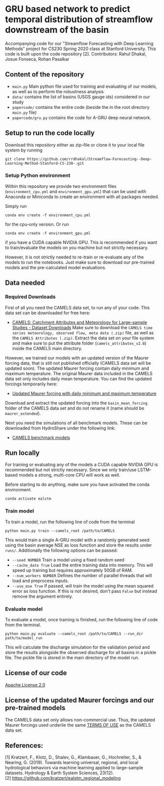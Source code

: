 # GRU based network to predict temporal distribution of streamflow downstream of the basin

Accompanying code for our "Streamflow Forecasting with Deep Learning Methods" project for CS230 Spring 2020 class at Stanford University. This code is built upon the code repository [2]. Contributors: Rahul Dhakal, Josue Fonseca, Rohan Pasalkar

## Content of the repository

- `main.py` Main python file used for training and evaluating of our models, as well as to perform the robustness analysis
- `data/` contains the list of basins (USGS gauge ids) considered in our study
- `papercode/` contains the entire code (beside the in the root directory `main.py` file)
- `papercode/gru.py` contains the code for A-GRU deep neural network.

## Setup to run the code locally

Download this repository either as zip-file or clone it to your local file system by running

```
git clone https://github.com/rrdhakal/Streamflow-Forecasting--Deep-Learning-Method-Stanford-CS-230-.git
```

### Setup Python environment
Within this repository we provide two environment files (`environment_cpu.yml` and `environment_gpu.yml`) that can be used with Anaconda or Miniconda to create an environment with all packages needed.

Simply run

```
conda env create -f environment_cpu.yml
```
for the cpu-only version. Or run

```
conda env create -f environment_gpu.yml
```
if you have a CUDA capable NVIDIA GPU. This is recommended if you want to train/evaluate the models on you machine but not strictly necessary. 

However, it is not strictly needed to re-train or re-evaluate any of the models to run the notebooks. Just make sure to download our pre-trained models and the pre-calculated model evaluations.

## Data needed

### Required Downloads

First of all you need the CAMELS data set, to run any of your code. This data set can be downloaded for free here:

- [CAMELS: Catchment Attributes and Meteorology for Large-sample Studies - Dataset Downloads](https://ral.ucar.edu/solutions/products/camels) Make sure to download the `CAMELS time series meteorology, observed flow, meta data (.zip)` file, as well as the `CAMELS Attributes (.zip)`. Extract the data set on your file system and make sure to put the attribute folder (`camels_attributes_v2.0`) inside the CAMELS main directory.

However, we trained our models with an updated version of the Maurer forcing data, that is still not published officially (CAMELS data set will be updated soon). The updated Maurer forcing contain daily minimum and maximum temperature. The original Maurer data included in the CAMELS data set only includes daily mean temperature. You can find the updated forcings temporarily here:

- [Updated Maurer forcing with daily minimum and maximum temperature](https://www.hydroshare.org/resource/17c896843cf940339c3c3496d0c1c077/)

Download and extract the updated forcing into the `basin_mean_forcing` folder of the CAMELS data set and do not rename it (name should be `maurer_extended`).

Next you need the simulations of all benchmark models. These can be downloaded from HydroShare under the following link:

- [CAMELS benchmark models](http://www.hydroshare.org/resource/474ecc37e7db45baa425cdb4fc1b61e1)

## Run locally

For training or evaluating any of the models a CUDA capable NVIDIA GPU is recommended but not strictly necessary. Since we only train/use LSTM-based models a strong, multi-core CPU will work as well.

Before starting to do anything, make sure you have activated the conda environment.

```
conda activate ealstm
```

### Train model
To train a model, run the following line of code from the terminal

```
python main.py train --camels_root /path/to/CAMELS
```
This would train a single A-GRU model with a randomly generated seed using the basin average NSE as loss function and store the results under `runs/`. Additionally the following options can be passed:

- `--seed NUMBER` Train a model using a fixed random seed
- `--cache_data True` Load the entire training data into memory. This will speed up training but requires approximately 50GB of RAM.
- `--num_workers NUMBER` Defines the number of parallel threads that will load and preprocess inputs.
- `--use_mse True` If passed, will train the model using the mean squared error as loss function. If this is not desired, don't pass `False` but instead remove the argument entirely.

### Evaluate model

To evaluate a model, once training is finished, run the following line of code from the terminal.

```
python main.py evaluate --camels_root /path/to/CAMELS --run_dir path/to/model_run
```
This will calculate the discharge simulation for the validation period and store the results alongside the observed discharge for all basins in a pickle file. The pickle file is stored in the main directory of the model run.

## License of our code
[Apache License 2.0](https://github.com/kratzert/ealstm_regional_modeling/blob/master/LICENSE)

## License of the updated Maurer forcings and our pre-trained models
The CAMELS data set only allows non-commercial use. Thus, the updated Maurer forcings used underlie the same [TERMS OF USE](https://www2.ucar.edu/terms-of-use) as the CAMELS data set. 

## References:
[1] Kratzert, F., Klotz, D., Shalev, G., Klambauer, G., Hochreiter, S., & Nearing, G. (2019). Towards learning universal, regional, and local hydrological behaviors via machine learning applied to large-sample datasets. Hydrology & Earth System Sciences, 23(12).  
[2] https://github.com/kratzert/ealstm_regional_modeling   
